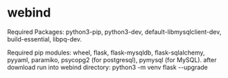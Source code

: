 # webind
Required Packages:
  python3-pip,
  python3-dev, 
  default-libmysqlclient-dev, 
  build-essential, 
  libpq-dev.
  
Required pip modules:
	wheel,
	flask,
	flask-mysqldb,
	flask-sqlalchemy,
	pyyaml,
	paramiko,
  	psycopg2 (for postgresql),
	pymysql (for MySQL).
after download run into webind directory: python3 -m venv flask --upgrade
